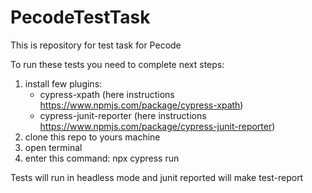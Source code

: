 # PecodeTestTask
This is repository for test task for Pecode

To run these tests you need to complete next steps:

  1. install few plugins:
     - cypress-xpath (here instructions https://www.npmjs.com/package/cypress-xpath)
     - cypress-junit-reporter (here instructions https://www.npmjs.com/package/cypress-junit-reporter)
  2. clone this repo to yours machine
  3. open terminal
  4. enter this command: npx cypress run
  
Tests will run in headless mode and junit reported will make test-report
